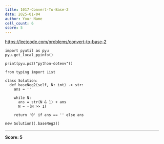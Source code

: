 ```yaml
---
title: 1017-Convert-To-Base-2
date: 2025-01-04
author: Your Name
cell_count: 6
score: 5
---
```


https://leetcode.com/problems/convert-to-base-2


```
import pyutil as pyu
pyu.get_local_pyinfo()
```


```
print(pyu.ps2("python-dotenv"))
```


```
from typing import List
```


```
class Solution:
  def baseNeg2(self, N: int) -> str:
    ans = ''

    while N:
      ans = str(N & 1) + ans
      N = -(N >> 1)

    return '0' if ans == '' else ans
```


```
new Solution().baseNeg2()
```


---
**Score: 5**
